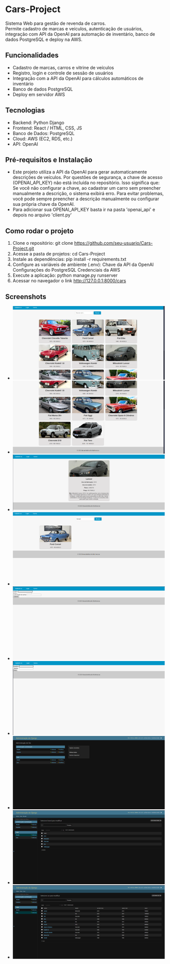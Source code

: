 # Cars-Project

Sistema Web para gestão de revenda de carros.  
Permite cadastro de marcas e veículos, autenticação de usuários, integração com API da OpenAI para automação de inventário, banco de dados PostgreSQL e deploy na AWS.

## Funcionalidades
- Cadastro de marcas, carros e vitrine de veículos  
- Registro, login e controle de sessão de usuários  
- Integração com a API da OpenAI para cálculos automáticos de inventário  
- Banco de dados PostgreSQL  
- Deploy em servidor AWS

## Tecnologias
- Backend: Python Django 
- Frontend: React / HTML, CSS, JS  
- Banco de Dados: PostgreSQL  
- Cloud: AWS (EC2, RDS, etc.)  
- API: OpenAI

## Pré-requisitos e Instalação
- Este projeto utiliza a API da OpenAI para gerar automaticamente descrições de veículos.
Por questões de segurança, a chave de acesso (OPENAI_API_KEY) não está incluída no repositório.
Isso significa que:
Se você não configurar a chave, ao cadastrar um carro sem preencher manualmente a descrição, o sistema exibirá erro.
Para evitar problemas, você pode sempre preencher a descrição manualmente ou configurar sua própria chave da OpenAI.
- Para adicionar sua OPENAI_API_KEY basta ir na pasta 'openai_api' e depois no arquivo 'client.py'

## Como rodar o projeto
1. Clone o repositório:
   git clone https://github.com/seu-usuario/Cars-Project.git
2. Acesse a pasta de projetos:
   cd Cars-Project
3. Instale as dependências:
   pip install -r requirements.txt
4. Configure as variáveis de ambiente (.env):
   Chave da API da OpenAI
   Configurações do PostgreSQL
   Credenciais da AWS
5. Execute a aplicação:
   python manage.py runserver
6. Acessar no navegador o link http://127.0.0.1:8000/cars

## Screenshots
- ![Tela Inicial 1 /cars:](screenshots/screenshot1.png)
- ![Tela Inicial 2 /cars:](screenshots/screenshot2.png)
- ![Tela Descrição carro:](screenshots/screenshot3.png)
- ![Tela Pesquisa Por Modelo:](screenshots/screenshot4.png)
- ![Tela Cadastro:](screenshots/screenshot5.png)
- ![Tela Login:](screenshots/screenshot6.png)
- ![Tela ADM:](screenshots/screenshot7.png)
- ![Tela Carros ADM:](screenshots/screenshot8.png)
- ![Tela Marcas ADM:](screenshots/screenshot9.png)
